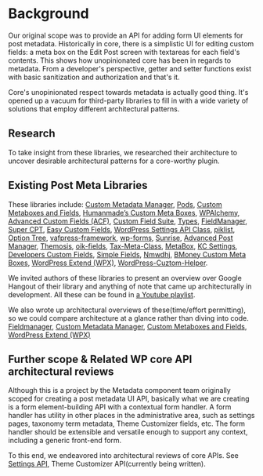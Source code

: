 # Background

Our original scope was to provide an API for adding form UI elements for post metadata. Historically in core, there is a simplistic UI for editing custom fields: a meta box on the Edit Post screen with textareas for each field's contents. This shows how unopinionated core has been in regards to metadata. From a developer's perspective, getter and setter functions exist with basic sanitization and authorization and that's it.

Core's unopinionated respect towards metadata is actually good thing. It's opened up a vacuum for third-party libraries to fill in with a wide variety of solutions that employ different architectural patterns.

## Research

To take insight from these libraries, we researched their architecture to uncover desirable architectural patterns for a core-worthy plugin.

## Existing Post Meta Libraries

These libraries include: [Custom Metadata Manager](https://github.com/Automattic/custom-metadata), [Pods](http://wordpress.org/plugins/pods/), [Custom Metaboxes and Fields](https://github.com/jaredatch/Custom-Metaboxes-and-Fields-for-WordPress), [Humanmade’s Custom Meta Boxes](https://github.com/humanmade/Custom-Meta-Boxes), [WPAlchemy](https://github.com/farinspace/wpalchemy), [Advanced Custom Fields (ACF)](http://wordpress.org/plugins/advanced-custom-fields/), [Custom Field Suite](http://wordpress.org/plugins/custom-field-suite/), [Types](http://wordpress.org/plugins/types/), [FieldManager](http://fieldmanager.org/), [Super CPT](https://github.com/mboynes/super-cpt), [Easy Custom Fields](http://wordpress.org/plugins/easy-custom-fields/), [WordPress Settings API Class](https://github.com/tareq1988/wordpress-settings-api-class), [piklist](http://wordpress.org/plugins/piklist/), [Option Tree](https://github.com/valendesigns/option-tree), [vafpress-framework](http://vafpress.com/vafpress-framework/), [wp-forms](https://github.com/jbrinley/wp-forms), [Sunrise](https://bitbucket.org/newclarity/sunrise-1), [Advanced Post Manager](http://wordpress.org/plugins/advanced-post-manager/), [Themosis](http://www.themosis.com/), [oik-fields](http://www.oik-plugins.com/oik-plugins/oik-fields-custom-post-type-field-apis/), [Tax-Meta-Class](https://github.com/bainternet/Tax-Meta-Class), [MetaBox](https://github.com/rilwis/meta-box), [KC Settings](http://wordpress.org/plugins/kc-settings/), [Developers Custom Fields](http://wordpress.org/plugins/developers-custom-fields/), [Simple Fields](http://wordpress.org/plugins/simple-fields/), [Nmwdhj](http://wordpress.org/plugins/momtaz-nmwdhj/), [BMoney Custom Meta Boxes](http://briandichiara.com/code/custom-meta-boxes/), [WordPress Extend (WPX)](https://bitbucket.org/alkah3st/wp-extend), [WordPress-Cuztom-Helper](https://github.com/Gizburdt/Wordpress-Cuztom-Helper).

We invited authors of these libraries to present an overview over Google Hangout of their library and anything of note that came up architecturally in development. All these can be found in [a Youtube playlist](https://www.youtube.com/playlist?list=PL3VvzYmI35PD9tDw0WlHYNoe7DVd4nfal).

We also wrote up architectural overviews of these(time/effort permitting), so we could compare architecture at a glance rather than diving into code. [Fieldmanager](postmeta-library-architectural-reviews/fieldmanager.md), [Custom Metadata Manager](postmeta-library-architectural-reviews/custom-metadata-manager.md), [Custom Metaboxes and Fields](postmeta-library-architectural-reviews/cuztom-helper.md), [WordPress Extend (WPX)](postmeta-library-architectural-reviews/wp-extend.md)

## Further scope & Related WP core API architectural reviews

Although this is a project by the Metadata component team originally scoped for creating a post metadata UI API, basically what we are creating is a form element-building API with a contextual form handler. A form handler has utility in other places in the administrative area, such as settings pages, taxonomy term metadata, Theme Customizer fields, etc. The form handler should be extensible and versatile enough to support any context, including a generic front-end form.

To this end, we endeavored into architectural reviews of core APIs. See [Settings API](wp-core-architecture-reviews/settings-api.php), Theme Customizer API(currently being written).